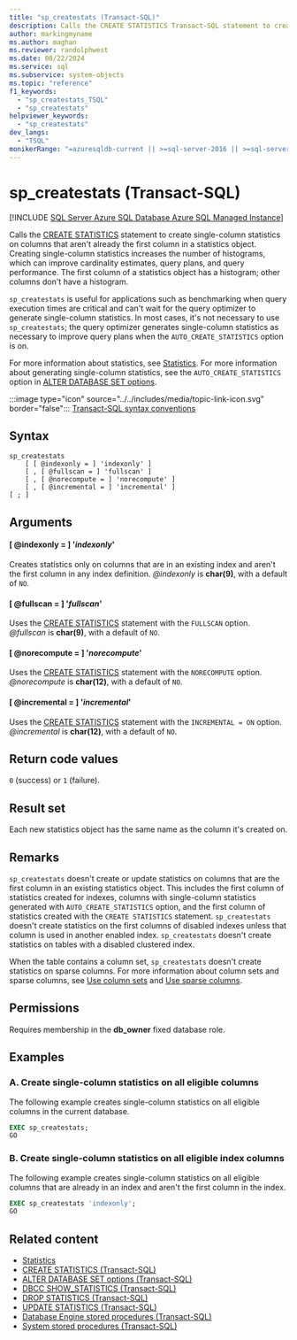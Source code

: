 ```yaml
---
title: "sp_createstats (Transact-SQL)"
description: Calls the CREATE STATISTICS Transact-SQL statement to create single-column statistics on columns that aren't already the first column in a statistics object.
author: markingmyname
ms.author: maghan
ms.reviewer: randolphwest
ms.date: 08/22/2024
ms.service: sql
ms.subservice: system-objects
ms.topic: "reference"
f1_keywords:
  - "sp_createstats_TSQL"
  - "sp_createstats"
helpviewer_keywords:
  - "sp_createstats"
dev_langs:
  - "TSQL"
monikerRange: "=azuresqldb-current || >=sql-server-2016 || >=sql-server-linux-2017 || =azuresqldb-mi-current"
---
```

# sp_createstats (Transact-SQL)

[!INCLUDE [SQL Server Azure SQL Database Azure SQL Managed Instance](../../includes/applies-to-version/sql-asdb-asdbmi.md)]

Calls the [CREATE STATISTICS](../../t-sql/statements/create-statistics-transact-sql.md) statement to create single-column statistics on columns that aren't already the first column in a statistics object. Creating single-column statistics increases the number of histograms, which can improve cardinality estimates, query plans, and query performance. The first column of a statistics object has a histogram; other columns don't have a histogram.

`sp_createstats` is useful for applications such as benchmarking when query execution times are critical and can't wait for the query optimizer to generate single-column statistics. In most cases, it's not necessary to use `sp_createstats`; the query optimizer generates single-column statistics as necessary to improve query plans when the `AUTO_CREATE_STATISTICS` option is on.

For more information about statistics, see [Statistics](../statistics/statistics.md). For more information about generating single-column statistics, see the `AUTO_CREATE_STATISTICS` option in [ALTER DATABASE SET options](../../t-sql/statements/alter-database-transact-sql-set-options.md).

:::image type="icon" source="../../includes/media/topic-link-icon.svg" border="false"::: [Transact-SQL syntax conventions](../../t-sql/language-elements/transact-sql-syntax-conventions-transact-sql.md)

## Syntax

```syntaxsql
sp_createstats
    [ [ @indexonly = ] 'indexonly' ]
    [ , [ @fullscan = ] 'fullscan' ]
    [ , [ @norecompute = ] 'norecompute' ]
    [ , [ @incremental = ] 'incremental' ]
[ ; ]
```

## Arguments

#### [ @indexonly = ] '*indexonly*'

Creates statistics only on columns that are in an existing index and aren't the first column in any index definition. *@indexonly* is **char(9)**, with a default of `NO`.

#### [ @fullscan = ] '*fullscan*'

Uses the [CREATE STATISTICS](../../t-sql/statements/create-statistics-transact-sql.md) statement with the `FULLSCAN` option. *@fullscan* is **char(9)**, with a default of `NO`.

#### [ @norecompute = ] '*norecompute*'

Uses the [CREATE STATISTICS](../../t-sql/statements/create-statistics-transact-sql.md) statement with the `NORECOMPUTE` option. *@norecompute* is **char(12)**, with a default of `NO`.

#### [ @incremental = ] '*incremental*'

Uses the [CREATE STATISTICS](../../t-sql/statements/create-statistics-transact-sql.md) statement with the `INCREMENTAL = ON` option. *@incremental* is **char(12)**, with a default of `NO`.

## Return code values

`0` (success) or `1` (failure).

## Result set

Each new statistics object has the same name as the column it's created on.

## Remarks

`sp_createstats` doesn't create or update statistics on columns that are the first column in an existing statistics object. This includes the first column of statistics created for indexes, columns with single-column statistics generated with `AUTO_CREATE_STATISTICS` option, and the first column of statistics created with the `CREATE STATISTICS` statement. `sp_createstats` doesn't create statistics on the first columns of disabled indexes unless that column is used in another enabled index. `sp_createstats` doesn't create statistics on tables with a disabled clustered index.

When the table contains a column set, `sp_createstats` doesn't create statistics on sparse columns. For more information about column sets and sparse columns, see [Use column sets](../tables/use-column-sets.md) and [Use sparse columns](../tables/use-sparse-columns.md).

## Permissions

Requires membership in the **db_owner** fixed database role.

## Examples

### A. Create single-column statistics on all eligible columns

The following example creates single-column statistics on all eligible columns in the current database.

```sql
EXEC sp_createstats;
GO
```

### B. Create single-column statistics on all eligible index columns

The following example creates single-column statistics on all eligible columns that are already in an index and aren't the first column in the index.

```sql
EXEC sp_createstats 'indexonly';
GO
```

## Related content

- [Statistics](../statistics/statistics.md)
- [CREATE STATISTICS (Transact-SQL)](../../t-sql/statements/create-statistics-transact-sql.md)
- [ALTER DATABASE SET options (Transact-SQL)](../../t-sql/statements/alter-database-transact-sql-set-options.md)
- [DBCC SHOW_STATISTICS (Transact-SQL)](../../t-sql/database-console-commands/dbcc-show-statistics-transact-sql.md)
- [DROP STATISTICS (Transact-SQL)](../../t-sql/statements/drop-statistics-transact-sql.md)
- [UPDATE STATISTICS (Transact-SQL)](../../t-sql/statements/update-statistics-transact-sql.md)
- [Database Engine stored procedures (Transact-SQL)](database-engine-stored-procedures-transact-sql.md)
- [System stored procedures (Transact-SQL)](system-stored-procedures-transact-sql.md)
